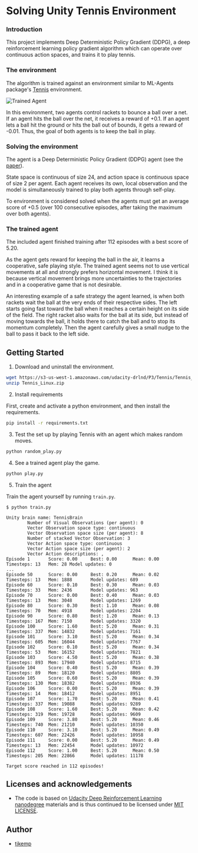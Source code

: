 # Solving Unity Tennis Environment

[image1]: https://raw.githubusercontent.com/Unity-Technologies/ml-agents/0.4.0/docs/images/tennis.png "Trained Agent"


### Introduction

This project implements Deep Deterministic Policy Gradient (DDPG), a deep reinforcement learning policy gradient algorithm which can operate over continuous action spaces, and trains it to play tennis.

### The environment

The algorithm is trained against an environment similar to ML-Agents package's [Tennis](https://github.com/Unity-Technologies/ml-agents/tree/0.4.0/docs/Learning-Environment-Examples.md#tennis) environment.

![Trained Agent][image1]

In this environment, two agents control rackets to bounce a ball over a net. If an agent hits the ball over the net, it receives a reward of +0.1. If an agent lets a ball hit the ground or hits the ball out of bounds, it gets a reward of -0.01. Thus, the goal of both agents is to keep the ball in play.

### Solving the environment

The agent is a Deep Deterministic Policy Gradient (DDPG) agent (see the [paper](https://arxiv.org/pdf/1509.02971.pdf)).

State space is continuous of size 24, and action space is continuous space of size 2 per agent. Each agent receives its own, local observation and the model is simultaneously trained to play both agents through self-play. 

To environment is considered solved when the agents must get an average score of +0.5 (over 100 consecutive episodes, after taking the maximum over both agents).

### The trained agent

The included agent finished training after 112 episodes with a best score of 5.20.

As the agent gets reward for keeping the ball in the air, it learns a cooperative, safe playing style. The trained agent seems not to use vertical movements at all and strongly prefers horizontal movement. I think it is because vertical movement brings more uncertainties to the trajectories and in a cooperative game that is not desirable.

An interesting example of a safe strategy the agent learned, is when both rackets wait the ball at the very ends of their respective sides. The left starts going fast toward the ball when it reaches a certain height on its side of the field. The right racket also waits for the ball at its side, but instead of moving towards the ball, it holds there to catch the ball and to stop its momentum completely. Then the agent carefully gives a small nudge to the ball to pass it back to the left side.

## Getting Started

1. Download and uninstall the environment.

```bash
wget https://s3-us-west-1.amazonaws.com/udacity-drlnd/P3/Tennis/Tennis_Linux.zip
unzip Tennis_Linux.zip
```

2. Install requirements

First, create and activate a python environment, and then install the requirements.

```bash
pip install -r requirements.txt
```

3. Test the set up by playing Tennis with an agent which makes random moves.

```bash
python random_play.py
```

4. See a trained agent play the game.

```bash
python play.py
```

5. Train the agent

Train the agent yourself by running `train.py`.

```
$ python train.py

Unity brain name: TennisBrain
        Number of Visual Observations (per agent): 0
        Vector Observation space type: continuous
        Vector Observation space size (per agent): 8
        Number of stacked Vector Observation: 3
        Vector Action space type: continuous
        Vector Action space size (per agent): 2
        Vector Action descriptions: , 
Episode 1       Score: 0.00     Best: 0.00      Mean: 0.00      Timesteps: 13   Mem: 28 Model updates: 0
...
Episode 50      Score: 0.00     Best: 0.20      Mean: 0.02      Timesteps: 13   Mem: 1888       Model updates: 689
Episode 60      Score: 0.10     Best: 0.30      Mean: 0.03      Timesteps: 33   Mem: 2436       Model updates: 963
Episode 70      Score: 0.00     Best: 0.40      Mean: 0.03      Timesteps: 13   Mem: 3048       Model updates: 1269
Episode 80      Score: 0.30     Best: 1.10      Mean: 0.08      Timesteps: 70   Mem: 4918       Model updates: 2204
Episode 90      Score: 0.80     Best: 1.20      Mean: 0.13      Timesteps: 167  Mem: 7150       Model updates: 3320
Episode 100     Score: 1.60     Best: 5.20      Mean: 0.31      Timesteps: 337  Mem: 14832      Model updates: 7161
Episode 101     Score: 3.10     Best: 5.20      Mean: 0.34      Timesteps: 605  Mem: 16044      Model updates: 7767
Episode 102     Score: 0.10     Best: 5.20      Mean: 0.34      Timesteps: 53   Mem: 16152      Model updates: 7821
Episode 103     Score: 4.50     Best: 5.20      Mean: 0.38      Timesteps: 893  Mem: 17940      Model updates: 8715
Episode 104     Score: 0.40     Best: 5.20      Mean: 0.39      Timesteps: 89   Mem: 18120      Model updates: 8805
Episode 105     Score: 0.60     Best: 5.20      Mean: 0.39      Timesteps: 130  Mem: 18382      Model updates: 8936
Episode 106     Score: 0.00     Best: 5.20      Mean: 0.39      Timesteps: 14   Mem: 18412      Model updates: 8951
Episode 107     Score: 1.70     Best: 5.20      Mean: 0.41      Timesteps: 337  Mem: 19088      Model updates: 9289
Episode 108     Score: 1.60     Best: 5.20      Mean: 0.42      Timesteps: 319  Mem: 19728      Model updates: 9609
Episode 109     Score: 3.80     Best: 5.20      Mean: 0.46      Timesteps: 740  Mem: 21210      Model updates: 10350
Episode 110     Score: 3.10     Best: 5.20      Mean: 0.49      Timesteps: 607  Mem: 22426      Model updates: 10958
Episode 111     Score: 0.00     Best: 5.20      Mean: 0.49      Timesteps: 13   Mem: 22454      Model updates: 10972
Episode 112     Score: 1.00     Best: 5.20      Mean: 0.50      Timesteps: 205  Mem: 22866      Model updates: 11178

Target score reached in 112 episodes!
```


## Licenses and acknowledgements

- The code is based on [Udacity Deep Reinforcement Learning nanodegree](https://github.com/udacity/deep-reinforcement-learning/) materials and is thus continued to be licensed under [MIT LICENSE](LICENSE).

## Author

- [tjkemp](https://github.com/tjkemp)
